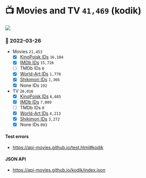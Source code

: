 # :tv: Movies and TV `41,469` (kodik)

<a href="https://API-Movies.github.io"><img src="https://API-Movies.github.io/banner.png?cache"></a>

### :date: 2022-03-26
- Movies `21,453`
  - [x] <a href="https://API-Movies.github.io/kodik/movie_kinopoisk_ids.json">KinoPoisk IDs</a> `16,184`
  - [x] <a href="https://API-Movies.github.io/kodik/movie_imdb_ids.json">IMDb IDs</a> `15,726`
  - [ ] TMDb IDs `0`
  - [x] <a href="https://API-Movies.github.io/kodik/movie_world_art_ids.json">World-Art IDs</a> `1,778`
  - [x] <a href="https://API-Movies.github.io/kodik/movie_shikimori_ids.json">Shikimori IDs</a> `1,366`
  - [x] None IDs `192`
- TV `20,016`
  - [x] <a href="https://API-Movies.github.io/kodik/tv_kinopoisk_ids.json">KinoPoisk IDs</a> `6,685`
  - [x] <a href="https://API-Movies.github.io/kodik/tv_imdb_ids.json">IMDb IDs</a> `7,009`
  - [ ] TMDb IDs `0`
  - [x] <a href="https://API-Movies.github.io/kodik/tv_world_art_ids.json">World-Art IDs</a> `4,213`
  - [x] <a href="https://API-Movies.github.io/kodik/tv_shikimori_ids.json">Shikimori IDs</a> `3,272`
  - [x] None IDs `893`
#### Test errors
- <a href='https://api-movies.github.io/test.html#kodik'>https://api-movies.github.io/test.html#kodik</a>
#### JSON API
- <a href='https://api-movies.github.io/kodik/index.json'>https://api-movies.github.io/kodik/index.json</a>
